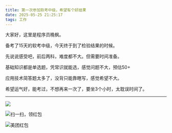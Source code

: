 ```yaml
---
title: 第一次参加软考中级，希望有个好结果
date: 2025-05-25 21:25:17
tags: 工作
---
```



大家好，这里是程序员晚枫。

备考了15天的软考中级，今天终于到了检验结果的时候。

先说说感受吧，前后两科，难度都不大。但需要时间准备。

基础知识都是单选题，凭常识就能选，感觉问题不大，预估50+

应用技术简答题太多了，没背只能靠瞎写，感觉希望不大。

希望运气好，能考过，不想再来一次了，要坐3个小时，太耽误时间了。



---


![](https://cos.python-office.com/ads/gzh/sub-py.jpg)

![扫一扫，领红包](https://raw.gitcode.com/user-images/assets/5027920/84b09492-5f26-4c39-8e30-f056839d1993/6152d8017a3595256e51cbd9e08e148b.png '6152d8017a3595256e51cbd9e08e148b.png')
  
![美团红包](https://raw.gitcode.com/user-images/assets/5027920/84f473b9-6373-46f4-beea-b671bddc637c/6d283319df13b09a3f74a9f19bf18a97.jpg '6d283319df13b09a3f74a9f19bf18a97.jpg')

